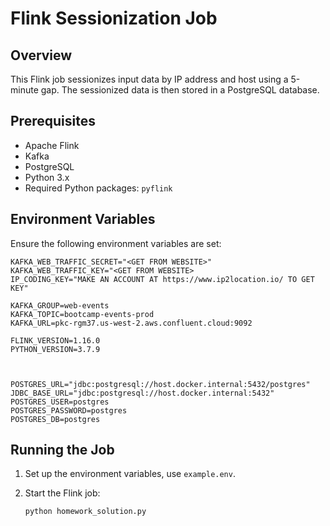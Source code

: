 # Flink Sessionization Job

## Overview

This Flink job sessionizes input data by IP address and host using a 5-minute gap. The sessionized data is then stored in a PostgreSQL database.

## Prerequisites

- Apache Flink
- Kafka
- PostgreSQL
- Python 3.x
- Required Python packages: `pyflink`

## Environment Variables

Ensure the following environment variables are set:

```plaintext
KAFKA_WEB_TRAFFIC_SECRET="<GET FROM WEBSITE>"
KAFKA_WEB_TRAFFIC_KEY="<GET FROM WEBSITE>
IP_CODING_KEY="MAKE AN ACCOUNT AT https://www.ip2location.io/ TO GET KEY"

KAFKA_GROUP=web-events
KAFKA_TOPIC=bootcamp-events-prod
KAFKA_URL=pkc-rgm37.us-west-2.aws.confluent.cloud:9092

FLINK_VERSION=1.16.0
PYTHON_VERSION=3.7.9



POSTGRES_URL="jdbc:postgresql://host.docker.internal:5432/postgres"
JDBC_BASE_URL="jdbc:postgresql://host.docker.internal:5432"
POSTGRES_USER=postgres
POSTGRES_PASSWORD=postgres
POSTGRES_DB=postgres
```

## Running the Job

1. Set up the environment variables, use `example.env`.

2. Start the Flink job:

   ```bash
   python homework_solution.py
   ```
